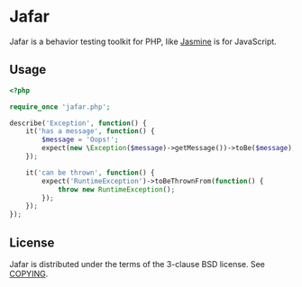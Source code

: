 Jafar
=====

Jafar is a behavior testing toolkit for PHP, like [Jasmine][jasmine] is for
JavaScript.

[jasmine]: http://jasmine.github.io/

Usage
-----

```php
<?php

require_once 'jafar.php';

describe('Exception', function() {
    it('has a message', function() {
        $message = 'Oops!';
        expect(new \Exception($message)->getMessage())->toBe($message);
    });

    it('can be thrown', function() {
        expect('RuntimeException')->toBeThrownFrom(function() {
            throw new RuntimeException();
        });
    });
});
```

License
-------

Jafar is distributed under the terms of the 3-clause BSD license.
See [COPYING](COPYING).

